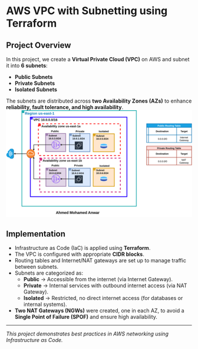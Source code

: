 # AWS VPC with Subnetting using Terraform

## Project Overview
In this project, we create a **Virtual Private Cloud (VPC)** on AWS and subnet it into **6 subnets**:
- **Public Subnets**  
- **Private Subnets**  
- **Isolated Subnets**  

The subnets are distributed across **two Availability Zones (AZs)** to enhance **reliability, fault tolerance, and high availability**.
![VPC Architecture](./Images/Anwar_Project.drawio.png)

## Implementation
- Infrastructure as Code (IaC) is applied using **Terraform**.  
- The VPC is configured with appropriate **CIDR blocks**.  
- Routing tables and Internet/NAT gateways are set up to manage traffic between subnets.  
- Subnets are categorized as:
  - **Public** → Accessible from the internet (via Internet Gateway).  
  - **Private** → Internal services with outbound internet access (via NAT Gateway).  
  - **Isolated** → Restricted, no direct internet access (for databases or internal systems).  
- **Two NAT Gateways (NGWs)** were created, one in each AZ, to avoid a **Single Point of Failure (SPOF)** and ensure high availability.

---

*This project demonstrates best practices in AWS networking using Infrastructure as Code.*
